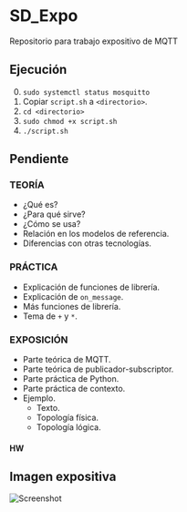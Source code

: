 # SD_Expo
Repositorio para trabajo expositivo de MQTT

## Ejecución
0. `sudo systemctl status mosquitto`
1. Copiar `script.sh` a `<directorio>`.
2. `cd <directorio>`
3. `sudo chmod +x script.sh`
4. `./script.sh`

## Pendiente
### TEORÍA
 * ¿Qué es?
 * ¿Para qué sirve?
 * ¿Cómo se usa?
 * Relación en los modelos de referencia.
 * Diferencias con otras tecnologías.
### PRÁCTICA
 * Explicación de funciones de librería.
 * Explicación de `on_message`.
 * Más funciones de librería.
 * Tema de `+` y `*`.
### EXPOSICIÓN
 * Parte teórica de MQTT.
 * Parte teórica de publicador-subscriptor.
 * Parte práctica de Python.
 * Parte práctica de contexto.
 * Ejemplo.
	* Texto.
	* Topología física.
	* Topología lógica.
#### HW

## Imagen expositiva
![Screenshot](https://github.com/JLForU/SD_Expo/assets/68712197/dc4fdbf5-2c21-4e60-b9e3-9c1d6cfd7805)
